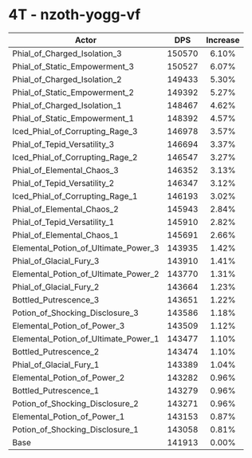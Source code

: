 # 4T - nzoth-yogg-vf
| Actor | DPS | Increase |
|---|:---:|:---:|
|Phial_of_Charged_Isolation_3|150570|6.10%|
|Phial_of_Static_Empowerment_3|150527|6.07%|
|Phial_of_Charged_Isolation_2|149433|5.30%|
|Phial_of_Static_Empowerment_2|149392|5.27%|
|Phial_of_Charged_Isolation_1|148467|4.62%|
|Phial_of_Static_Empowerment_1|148392|4.57%|
|Iced_Phial_of_Corrupting_Rage_3|146978|3.57%|
|Phial_of_Tepid_Versatility_3|146694|3.37%|
|Iced_Phial_of_Corrupting_Rage_2|146547|3.27%|
|Phial_of_Elemental_Chaos_3|146352|3.13%|
|Phial_of_Tepid_Versatility_2|146347|3.12%|
|Iced_Phial_of_Corrupting_Rage_1|146193|3.02%|
|Phial_of_Elemental_Chaos_2|145943|2.84%|
|Phial_of_Tepid_Versatility_1|145910|2.82%|
|Phial_of_Elemental_Chaos_1|145691|2.66%|
|Elemental_Potion_of_Ultimate_Power_3|143935|1.42%|
|Phial_of_Glacial_Fury_3|143910|1.41%|
|Elemental_Potion_of_Ultimate_Power_2|143770|1.31%|
|Phial_of_Glacial_Fury_2|143664|1.23%|
|Bottled_Putrescence_3|143651|1.22%|
|Potion_of_Shocking_Disclosure_3|143586|1.18%|
|Elemental_Potion_of_Power_3|143509|1.12%|
|Elemental_Potion_of_Ultimate_Power_1|143477|1.10%|
|Bottled_Putrescence_2|143474|1.10%|
|Phial_of_Glacial_Fury_1|143389|1.04%|
|Elemental_Potion_of_Power_2|143282|0.96%|
|Bottled_Putrescence_1|143279|0.96%|
|Potion_of_Shocking_Disclosure_2|143271|0.96%|
|Elemental_Potion_of_Power_1|143153|0.87%|
|Potion_of_Shocking_Disclosure_1|143058|0.81%|
|Base|141913|0.00%|
